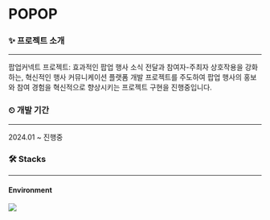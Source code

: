 # POPOP
### ✨ 프로젝트 소개
--------
팝업커넥트 프로젝트: 효과적인 팝업 행사 소식 전달과 참여자-주최자 상호작용을 강화하는, 혁신적인 행사 커뮤니케이션 플랫폼 개발 프로젝트를 주도하여 팝업 행사의 홍보와 참여 경험을 혁신적으로 향상시키는 프로젝트 구현을 진행중입니다.


### ⏲ 개발 기간
--------
2024.01 ~ 진행중

### 🛠 Stacks
--------
#### Environment
<img src="https://img.shields.io/badge/intellijidea-000000?style=for-the-badge&logo=intellijidea&logoColor=white">
